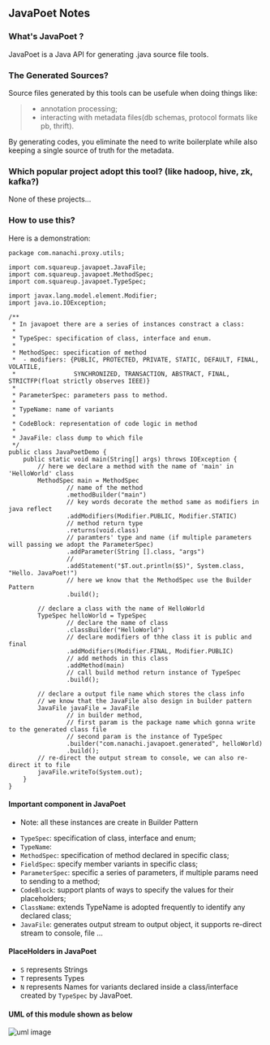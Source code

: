 ## JavaPoet Notes

### What's JavaPoet ?
JavaPoet is a Java API for generating .java source file tools.

### The Generated Sources?
Source files generated by this tools can be usefule when doing things like:
> * annotation processing;
> * interacting with metadata files(db schemas, protocol formats like pb, thrift).

By generating codes, you eliminate the need to write boilerplate while also keeping a single source of truth for the metadata.

### Which popular project adopt this tool? (like hadoop, hive, zk, kafka?)
None of these projects... 

### How to use this? 
Here is a demonstration:
```$java
package com.nanachi.proxy.utils;

import com.squareup.javapoet.JavaFile;
import com.squareup.javapoet.MethodSpec;
import com.squareup.javapoet.TypeSpec;

import javax.lang.model.element.Modifier;
import java.io.IOException;

/**
 * In javapoet there are a series of instances constract a class:
 *
 * TypeSpec: specification of class, interface and enum.
 *
 * MethodSpec: specification of method
 *  - modifiers: {PUBLIC, PROTECTED, PRIVATE, STATIC, DEFAULT, FINAL, VOLATILE,
 *                SYNCHRONIZED, TRANSACTION, ABSTRACT, FINAL, STRICTFP(float strictly observes IEEE)}
 *
 * ParameterSpec: parameters pass to method.
 *
 * TypeName: name of variants
 *
 * CodeBlock: representation of code logic in method
 *
 * JavaFile: class dump to which file
 */
public class JavaPoetDemo {
    public static void main(String[] args) throws IOException {
        // here we declare a method with the name of 'main' in 'HelloWorld' class
        MethodSpec main = MethodSpec
                // name of the method
                .methodBuilder("main")
                // key words decorate the method same as modifiers in java reflect
                .addModifiers(Modifier.PUBLIC, Modifier.STATIC)
                // method return type
                .returns(void.class)
                // paramters' type and name (if multiple parameters will passing we adopt the ParameterSpec)
                .addParameter(String [].class, "args")
                //
                .addStatement("$T.out.println($S)", System.class, "Hello. JavaPoet!")
                // here we know that the MethodSpec use the Builder Pattern
                .build();

        // declare a class with the name of HelloWorld
        TypeSpec helloWorld = TypeSpec
                // declare the name of class
                .classBuilder("HelloWorld")
                // declare modifiers of thhe class it is public and final
                .addModifiers(Modifier.FINAL, Modifier.PUBLIC)
                // add methods in this class
                .addMethod(main)
                // call build method return instance of TypeSpec
                .build();

        // declare a output file name which stores the class info
        // we know that the JavaFile also design in builder pattern
        JavaFile javaFile = JavaFile
                // in builder method,
                // first param is the package name which gonna write to the generated class file
                // second param is the instance of TypeSpec
                .builder("com.nanachi.javapoet.generated", helloWorld)
                .build();
        // re-direct the output stream to console, we can also re-direct it to file
        javaFile.writeTo(System.out);
    }
}
```

#### Important component in JavaPoet 
- Note: all these instances are create in Builder Pattern
* `TypeSpec`: specification of class, interface and enum;
* `TypeName`: 
* `MethodSpec`: specification of method declared in specific class;
* `FieldSpec`: specify member variants in specific class;
* `ParameterSpec`: specific a series of parameters, if multiple params need to sending to a method;
* `CodeBlock`: support plants of ways to specify the values for their placeholders;
* `ClassName`: extends TypeName is adopted frequently to identify any declared class;
* `JavaFile`: generates output stream to output object, it supports re-direct stream to console, file ...

#### PlaceHolders in JavaPoet
* `S` represents Strings 
* `T` represents Types
* `N` represents Names for variants declared inside a class/interface created by `TypeSpec` by JavaPoet.

#### UML of this module shown as below
![uml image](https://github.com/nanachi1027/JavaProxyTutorial/blob/master/proxy-performance/doc/uml.png)

